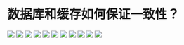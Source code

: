 # 数据库和缓存如何保证一致性？

![](../Image/Piecemeal_Knowledge/18.png)
![](../Image/Piecemeal_Knowledge/19.png)
![](../Image/Piecemeal_Knowledge/20.png)
![](../Image/Piecemeal_Knowledge/21.png)
![](../Image/Piecemeal_Knowledge/22.png)
![](../Image/Piecemeal_Knowledge/23.png)
![](../Image/Piecemeal_Knowledge/24.png)
![](../Image/Piecemeal_Knowledge/25.png)
![](../Image/Piecemeal_Knowledge/26.png)
![](../Image/Piecemeal_Knowledge/27.png)
![](../Image/Piecemeal_Knowledge/28.png)